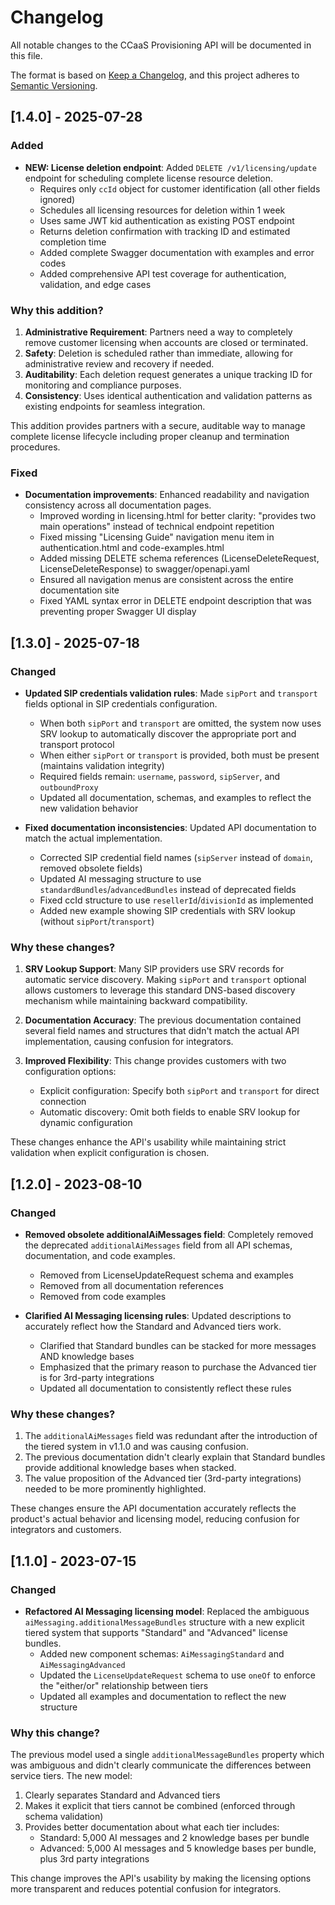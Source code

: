 # Changelog

All notable changes to the CCaaS Provisioning API will be documented in this file.

The format is based on [Keep a Changelog](https://keepachangelog.com/en/1.0.0/),
and this project adheres to [Semantic Versioning](https://semver.org/spec/v2.0.0.html).

## [1.4.0] - 2025-07-28

### Added

- **NEW: License deletion endpoint**: Added `DELETE /v1/licensing/update` endpoint for scheduling complete license resource deletion.
  - Requires only `ccId` object for customer identification (all other fields ignored)
  - Schedules all licensing resources for deletion within 1 week
  - Uses same JWT kid authentication as existing POST endpoint
  - Returns deletion confirmation with tracking ID and estimated completion time
  - Added complete Swagger documentation with examples and error codes
  - Added comprehensive API test coverage for authentication, validation, and edge cases

### Why this addition?

1. **Administrative Requirement**: Partners need a way to completely remove customer licensing when accounts are closed or terminated.
2. **Safety**: Deletion is scheduled rather than immediate, allowing for administrative review and recovery if needed.
3. **Auditability**: Each deletion request generates a unique tracking ID for monitoring and compliance purposes.
4. **Consistency**: Uses identical authentication and validation patterns as existing endpoints for seamless integration.

This addition provides partners with a secure, auditable way to manage complete license lifecycle including proper cleanup and termination procedures.

### Fixed

- **Documentation improvements**: Enhanced readability and navigation consistency across all documentation pages.
  - Improved wording in licensing.html for better clarity: "provides two main operations" instead of technical endpoint repetition
  - Fixed missing "Licensing Guide" navigation menu item in authentication.html and code-examples.html
  - Added missing DELETE schema references (LicenseDeleteRequest, LicenseDeleteResponse) to swagger/openapi.yaml
  - Ensured all navigation menus are consistent across the entire documentation site
  - Fixed YAML syntax error in DELETE endpoint description that was preventing proper Swagger UI display

## [1.3.0] - 2025-07-18

### Changed

- **Updated SIP credentials validation rules**: Made `sipPort` and `transport` fields optional in SIP credentials configuration.
  - When both `sipPort` and `transport` are omitted, the system now uses SRV lookup to automatically discover the appropriate port and transport protocol
  - When either `sipPort` or `transport` is provided, both must be present (maintains validation integrity)
  - Required fields remain: `username`, `password`, `sipServer`, and `outboundProxy`
  - Updated all documentation, schemas, and examples to reflect the new validation behavior

- **Fixed documentation inconsistencies**: Updated API documentation to match the actual implementation.
  - Corrected SIP credential field names (`sipServer` instead of `domain`, removed obsolete fields)
  - Updated AI messaging structure to use `standardBundles`/`advancedBundles` instead of deprecated fields
  - Fixed ccId structure to use `resellerId`/`divisionId` as implemented
  - Added new example showing SIP credentials with SRV lookup (without `sipPort`/`transport`)

### Why these changes?

1. **SRV Lookup Support**: Many SIP providers use SRV records for automatic service discovery. Making `sipPort` and `transport` optional allows customers to leverage this standard DNS-based discovery mechanism while maintaining backward compatibility.

2. **Documentation Accuracy**: The previous documentation contained several field names and structures that didn't match the actual API implementation, causing confusion for integrators.

3. **Improved Flexibility**: This change provides customers with two configuration options:
   - Explicit configuration: Specify both `sipPort` and `transport` for direct connection
   - Automatic discovery: Omit both fields to enable SRV lookup for dynamic configuration

These changes enhance the API's usability while maintaining strict validation when explicit configuration is chosen.

## [1.2.0] - 2023-08-10

### Changed

- **Removed obsolete additionalAiMessages field**: Completely removed the deprecated `additionalAiMessages` field from all API schemas, documentation, and code examples.
  - Removed from LicenseUpdateRequest schema and examples
  - Removed from all documentation references
  - Removed from code examples

- **Clarified AI Messaging licensing rules**: Updated descriptions to accurately reflect how the Standard and Advanced tiers work.
  - Clarified that Standard bundles can be stacked for more messages AND knowledge bases
  - Emphasized that the primary reason to purchase the Advanced tier is for 3rd-party integrations
  - Updated all documentation to consistently reflect these rules

### Why these changes?

1. The `additionalAiMessages` field was redundant after the introduction of the tiered system in v1.1.0 and was causing confusion.
2. The previous documentation didn't clearly explain that Standard bundles provide additional knowledge bases when stacked.
3. The value proposition of the Advanced tier (3rd-party integrations) needed to be more prominently highlighted.

These changes ensure the API documentation accurately reflects the product's actual behavior and licensing model, reducing confusion for integrators and customers.

## [1.1.0] - 2023-07-15

### Changed

- **Refactored AI Messaging licensing model**: Replaced the ambiguous `aiMessaging.additionalMessageBundles` structure with a new explicit tiered system that supports "Standard" and "Advanced" license bundles.
  - Added new component schemas: `AiMessagingStandard` and `AiMessagingAdvanced`
  - Updated the `LicenseUpdateRequest` schema to use `oneOf` to enforce the "either/or" relationship between tiers
  - Updated all examples and documentation to reflect the new structure

### Why this change?

The previous model used a single `additionalMessageBundles` property which was ambiguous and didn't clearly communicate the differences between service tiers. The new model:

1. Clearly separates Standard and Advanced tiers
2. Makes it explicit that tiers cannot be combined (enforced through schema validation)
3. Provides better documentation about what each tier includes:
   - Standard: 5,000 AI messages and 2 knowledge bases per bundle
   - Advanced: 5,000 AI messages and 5 knowledge bases per bundle, plus 3rd party integrations

This change improves the API's usability by making the licensing options more transparent and reduces potential confusion for integrators.
